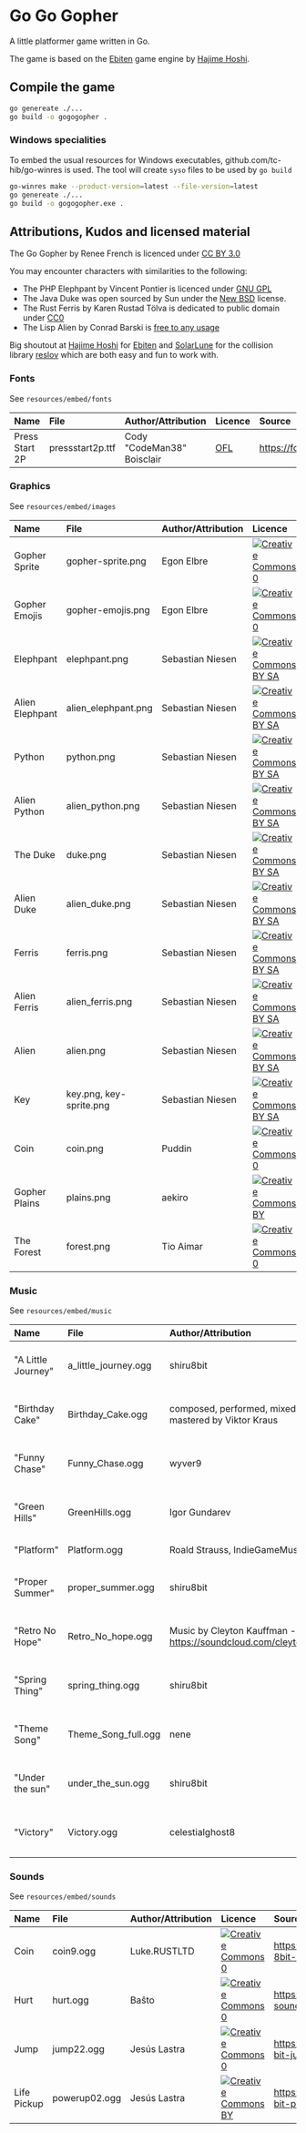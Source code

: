 # Go Go Gopher

A little platformer game written in Go.

The game is based on the [Ebiten](https://github.com/hajimehoshi/ebiten) game engine
by [Hajime Hoshi](https://github.com/hajimehoshi).

## Compile the game

````bash
go genereate ./...
go build -o gogogopher .
````

### Windows specialities

To embed the usual resources for Windows executables, github.com/tc-hib/go-winres is used. 
The tool will create `syso` files to be used by `go build`

```bash
go-winres make --product-version=latest --file-version=latest
go genereate ./...
go build -o gogogopher.exe .
```

## Attributions, Kudos and licensed material

The Go Gopher by Renee French is licenced under [CC BY 3.0](https://creativecommons.org/licenses/by/3.0/)

You may encounter characters with similarities to the following:

* The PHP Elephpant by Vincent Pontier is licenced under [GNU GPL](http://www.gnu.org/licenses/gpl-3.0.html)
* The Java Duke was open sourced by Sun under the [New BSD](https://opensource.org/licenses/BSD-3-Clause) license.
* The Rust Ferris by Karen Rustad Tölva is dedicated to public domain
  under [CC0](https://creativecommons.org/publicdomain/zero/1.0/deed.de)
* The Lisp Alien by Conrad Barski is [free to any usage](http://www.lisperati.com/logo.html)

Big shoutout at [Hajime Hoshi](https://github.com/hajimehoshi) for [Ebiten](https://github.com/hajimehoshi/ebiten)
and [SolarLune](https://github.com/SolarLune/) for the collision library [reslov](https://github.com/SolarLune/resolv)
which are both easy and fun to work with.

### Fonts

See `resources/embed/fonts`

| Name | File | Author/Attribution | Licence | Source |
|:--- |:--- |:--- |:--- |:--- |
| Press Start 2P | pressstart2p.ttf | Cody "CodeMan38" Boisclair | [OFL](https://scripts.sil.org/cms/scripts/page.php?site_id=nrsi&id=OFL) | https://fonts.google.com/specimen/Press+Start+2P |

### Graphics

See `resources/embed/images`

| Name | File | Author/Attribution | Licence | Source |
|:--- |:--- |:--- |:--- |:--- |
| Gopher Sprite | gopher-sprite.png | Egon Elbre | [![Creative Commons 0](https://licensebuttons.net/p/zero/1.0/88x31.png)](https://creativecommons.org/publicdomain/zero/1.0/deed.de) | https://github.com/egonelbre/gophers |
| Gopher Emojis | gopher-emojis.png | Egon Elbre | [![Creative Commons 0](https://licensebuttons.net/p/zero/1.0/88x31.png)](https://creativecommons.org/publicdomain/zero/1.0/deed.de) | https://github.com/egonelbre/gophers |
| Elephpant | elephpant.png | Sebastian Niesen  | [![Creative Commons BY SA](https://licensebuttons.net/l/by-sa/4.0/88x31.png)](https://creativecommons.org/licenses/by-sa/4.0/) | made for this game |
| Alien Elephpant | alien_elephpant.png | Sebastian Niesen  | [![Creative Commons BY SA](https://licensebuttons.net/l/by-sa/4.0/88x31.png)](https://creativecommons.org/licenses/by-sa/4.0/) | made for this game |
| Python | python.png | Sebastian Niesen  | [![Creative Commons BY SA](https://licensebuttons.net/l/by-sa/4.0/88x31.png)](https://creativecommons.org/licenses/by-sa/4.0/) | made for this game |
| Alien Python | alien_python.png | Sebastian Niesen  | [![Creative Commons BY SA](https://licensebuttons.net/l/by-sa/4.0/88x31.png)](https://creativecommons.org/licenses/by-sa/4.0/) | made for this game |
| The Duke | duke.png | Sebastian Niesen  | [![Creative Commons BY SA](https://licensebuttons.net/l/by-sa/4.0/88x31.png)](https://creativecommons.org/licenses/by-sa/4.0/) | made for this game |
| Alien Duke | alien_duke.png | Sebastian Niesen  | [![Creative Commons BY SA](https://licensebuttons.net/l/by-sa/4.0/88x31.png)](https://creativecommons.org/licenses/by-sa/4.0/) | made for this game |
| Ferris | ferris.png | Sebastian Niesen  | [![Creative Commons BY SA](https://licensebuttons.net/l/by-sa/4.0/88x31.png)](https://creativecommons.org/licenses/by-sa/4.0/) | made for this game |
| Alien Ferris | alien_ferris.png | Sebastian Niesen  | [![Creative Commons BY SA](https://licensebuttons.net/l/by-sa/4.0/88x31.png)](https://creativecommons.org/licenses/by-sa/4.0/) | made for this game |
| Alien | alien.png | Sebastian Niesen  | [![Creative Commons BY SA](https://licensebuttons.net/l/by-sa/4.0/88x31.png)](https://creativecommons.org/licenses/by-sa/4.0/) | made for this game |
| Key | key.png, key-sprite.png | Sebastian Niesen  | [![Creative Commons BY SA](https://licensebuttons.net/l/by-sa/4.0/88x31.png)](https://creativecommons.org/licenses/by-sa/4.0/) | made for this game |
| Coin | coin.png | Puddin  | [![Creative Commons 0](https://licensebuttons.net/p/zero/1.0/88x31.png)](https://creativecommons.org/publicdomain/zero/1.0/deed.de) | https://opengameart.org/content/rotating-coin |
| Gopher Plains | plains.png | aekiro  | [![Creative Commons BY](https://licensebuttons.net/l/by/4.0/88x31.png)](https://creativecommons.org/licenses/by/4.0/) | https://opengameart.org/content/forest-tileset-0 |
| The Forest | forest.png | Tio Aimar  | [![Creative Commons 0](https://licensebuttons.net/p/zero/1.0/88x31.png)](https://creativecommons.org/publicdomain/zero/1.0/deed.de) | https://opengameart.org/content/2d-platformer-forest-pack |

### Music

See `resources/embed/music`

| Name | File | Author/Attribution | Licence | Source |
|:--- |:--- |:--- |:--- |:--- |
"A Little Journey" | a_little_journey.ogg | shiru8bit  | [![Creative Commons BY](https://licensebuttons.net/l/by/3.0/88x31.png)](https://creativecommons.org/licenses/by/3.0/)| https://opengameart.org/content/8-bit-chiptune-a-little-journey |
"Birthday Cake" | Birthday_Cake.ogg | composed, performed, mixed and mastered by Viktor Kraus | [![Creative Commons BY](https://licensebuttons.net/l/by/3.0/88x31.png)](https://creativecommons.org/licenses/by/3.0/) | https://opengameart.org/content/birthday-cake | 
"Funny Chase" | Funny_Chase.ogg | wyver9  | [![Creative Commons BY SA](https://licensebuttons.net/l/by-sa/3.0/88x31.png)](https://creativecommons.org/licenses/by-sa/3.0/) | https://opengameart.org/content/funny-chase-8-bit-chiptune |
"Green Hills" | GreenHills.ogg | Igor Gundarev  | [![Creative Commons 0](https://licensebuttons.net/p/zero/1.0/88x31.png)](https://creativecommons.org/publicdomain/zero/1.0/deed.de) | https://opengameart.org/content/green-hills |
"Platform" | Platform.ogg | Roald Strauss, IndieGameMusic.com  | free | https://www.indiegamemusic.com/viewtrack.php?id=1331 |
"Proper Summer" | proper_summer.ogg | shiru8bit | [![Creative Commons BY](https://licensebuttons.net/l/by/3.0/88x31.png)](https://creativecommons.org/licenses/by/3.0/) | https://opengameart.org/content/8-bit-chiptune-proper-summer |
"Retro No Hope" | Retro_No_hope.ogg | Music by Cleyton Kauffman - https://soundcloud.com/cleytonkauffman | [![Creative Commons BY SA](https://licensebuttons.net/l/by-sa/3.0/88x31.png)](https://creativecommons.org/licenses/by-sa/3.0/) | https://opengameart.org/content/game-over-theme |
"Spring Thing" | spring_thing.ogg | shiru8bit | [![Creative Commons BY](https://licensebuttons.net/l/by/3.0/88x31.png)](https://creativecommons.org/licenses/by/3.0/) | https://opengameart.org/content/8-bit-chiptune-spring-thing |
"Theme Song" | Theme_Song_full.ogg | nene  | [![Creative Commons 0](https://licensebuttons.net/p/zero/1.0/88x31.png)](https://creativecommons.org/publicdomain/zero/1.0/deed.de) | https://opengameart.org/content/theme-song-8-bit |
"Under the sun" | under_the_sun.ogg | shiru8bit  | [![Creative Commons BY](https://licensebuttons.net/l/by/3.0/88x31.png)](https://creativecommons.org/licenses/by/3.0/) | https://opengameart.org/content/8-bit-chiptune-under-the-sun |
"Victory" | Victory.ogg | celestialghost8  | [![Creative Commons 0](https://licensebuttons.net/p/zero/1.0/88x31.png)](https://creativecommons.org/publicdomain/zero/1.0/deed.de) | https://opengameart.org/content/victory |

### Sounds

See `resources/embed/sounds`

| Name | File | Author/Attribution | Licence | Source |
|:--- |:--- |:--- |:--- |:--- |
| Coin | coin9.ogg | Luke.RUSTLTD | [![Creative Commons 0](https://licensebuttons.net/p/zero/1.0/88x31.png)](https://creativecommons.org/publicdomain/zero/1.0/deed.de) | https://opengameart.org/content/10-8bit-coin-sounds | 
| Hurt | hurt.ogg | Baŝto | [![Creative Commons 0](https://licensebuttons.net/p/zero/1.0/88x31.png)](https://creativecommons.org/publicdomain/zero/1.0/deed.de) | https://opengameart.org/content/nes-sounds |
| Jump | jump22.ogg | Jesús Lastra | [![Creative Commons 0](https://licensebuttons.net/p/zero/1.0/88x31.png)](https://creativecommons.org/publicdomain/zero/1.0/deed.de) | https://opengameart.org/content/8-bit-jump-1 |
| Life Pickup | powerup02.ogg| Jesús Lastra |  [![Creative Commons BY](https://licensebuttons.net/l/by/3.0/88x31.png)](https://creativecommons.org/licenses/by/3.0/) | https://opengameart.org/content/8-bit-powerup-1 |
